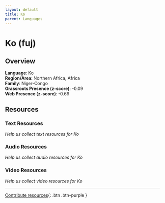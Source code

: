 ```yaml
---
layout: default
title: Ko
parent: Languages
---
```


# Ko (fuj)

## Overview

**Language**: Ko  
**Region/Area**: Northern Africa, Africa  
**Family**: Niger-Congo  
**Grassroots Presence (z-score)**: -0.09  
**Web Presence (z-score)**: -0.69  

## Resources

### Text Resources
*Help us collect text resources for Ko*

### Audio Resources
*Help us collect audio resources for Ko*

### Video Resources
*Help us collect video resources for Ko*

---

[Contribute resources](https://forms.office.com/e/1SfLJx3u1r){: .btn .btn-purple }
